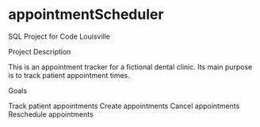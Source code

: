 # appointmentScheduler

SQL Project for Code Louisville 

Project Description

This is an appointment tracker for a fictional dental clinic. Its main purpose is to track patient appointment times.

Goals 

Track patient appointments
Create appointments
Cancel appointments
Reschedule appointments 

